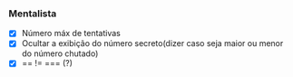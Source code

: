 ### Mentalista
- [x] Número máx de tentativas
- [x] Ocultar a exibição do número secreto(dizer caso seja maior ou menor do número chutado)
- [x] == != === (?)

